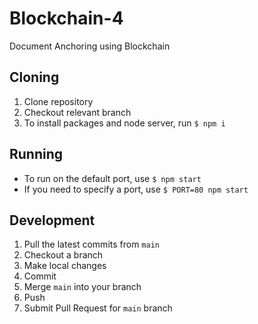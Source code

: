 # Blockchain-4
 Document Anchoring using Blockchain

## Cloning
 1. Clone repository
 2. Checkout relevant branch
 3. To install packages and node server, run `$ npm i`

## Running
 - To run on the default port, use `$ npm start`
 - If you need to specify a port, use `$ PORT=80 npm start`

## Development
 1. Pull the latest commits from `main`
 2. Checkout a branch
 3. Make local changes
 4. Commit
 5. Merge `main` into your branch
 6. Push
 7. Submit Pull Request for `main` branch
